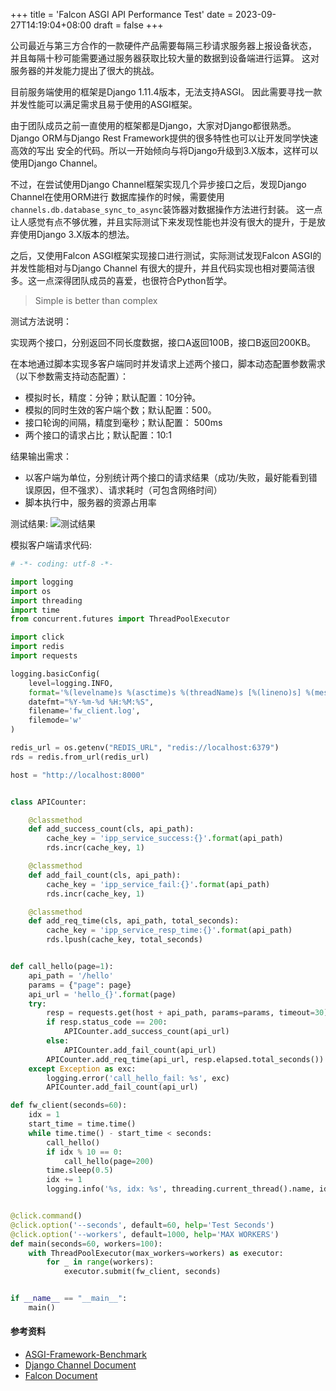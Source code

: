 +++
title = 'Falcon ASGI API Performance Test'
date = 2023-09-27T14:19:04+08:00
draft = false
+++

公司最近与第三方合作的一款硬件产品需要每隔三秒请求服务器上报设备状态，
并且每隔十秒可能需要通过服务器获取比较大量的数据到设备端进行运算。
这对服务器的并发能力提出了很大的挑战。

目前服务端使用的框架是Django 1.11.4版本，无法支持ASGI。
因此需要寻找一款并发性能可以满足需求且易于使用的ASGI框架。

由于团队成员之前一直使用的框架都是Django，大家对Django都很熟悉。
Django ORM与Django Rest Framework提供的很多特性也可以让开发同学快速高效的写出
安全的代码。所以一开始倾向与将Django升级到3.X版本，这样可以使用Django Channel。

不过，在尝试使用Django Channel框架实现几个异步接口之后，发现Django Channel在使用ORM进行
数据库操作的时候，需要使用`channels.db.database_sync_to_async`装饰器对数据操作方法进行封装。
这一点让人感觉有点不够优雅，并且实际测试下来发现性能也并没有很大的提升，于是放弃使用Django 3.X版本的想法。

之后，又使用Falcon ASGI框架实现接口进行测试，实际测试发现Falcon ASGI的并发性能相对与Django Channel
有很大的提升，并且代码实现也相对要简洁很多。这一点深得团队成员的喜爱，也很符合Python哲学。
> Simple is better than complex

测试方法说明：

实现两个接口，分别返回不同长度数据，接口A返回100B，接口B返回200KB。

在本地通过脚本实现多客户端同时并发请求上述两个接口，脚本动态配置参数需求（以下参数需支持动态配置）： 
- 模拟时长，精度：分钟；默认配置：10分钟。
- 模拟的同时生效的客户端个数；默认配置：500。 
- 接口轮询的间隔，精度到毫秒；默认配置： 500ms 
- 两个接口的请求占比；默认配置：10:1

结果输出需求： 
 - 以客户端为单位，分别统计两个接口的请求结果（成功/失败，最好能看到错误原因，但不强求）、请求耗时（可包含网络时间） 
 - 脚本执行中，服务器的资源占用率

测试结果:
![测试结果](/falcon_asgi_performance_test_result.png)

模拟客户端请求代码:
```python
# -*- coding: utf-8 -*-

import logging
import os
import threading
import time
from concurrent.futures import ThreadPoolExecutor

import click
import redis
import requests

logging.basicConfig(
    level=logging.INFO,
    format='%(levelname)s %(asctime)s %(threadName)s [%(lineno)s] %(message)s',
    datefmt="%Y-%m-%d %H:%M:%S",
    filename='fw_client.log',
    filemode='w'
)

redis_url = os.getenv("REDIS_URL", "redis://localhost:6379")
rds = redis.from_url(redis_url)

host = "http://localhost:8000"


class APICounter:

    @classmethod
    def add_success_count(cls, api_path):
        cache_key = 'ipp_service_success:{}'.format(api_path)
        rds.incr(cache_key, 1)

    @classmethod
    def add_fail_count(cls, api_path):
        cache_key = 'ipp_service_fail:{}'.format(api_path)
        rds.incr(cache_key, 1)

    @classmethod
    def add_req_time(cls, api_path, total_seconds):
        cache_key = 'ipp_service_resp_time:{}'.format(api_path)
        rds.lpush(cache_key, total_seconds)


def call_hello(page=1):
    api_path = '/hello'
    params = {"page": page}
    api_url = 'hello_{}'.format(page)
    try:
        resp = requests.get(host + api_path, params=params, timeout=30)
        if resp.status_code == 200:
            APICounter.add_success_count(api_url)
        else:
            APICounter.add_fail_count(api_url)
        APICounter.add_req_time(api_url, resp.elapsed.total_seconds())
    except Exception as exc:
        logging.error('call_hello_fail: %s', exc)
        APICounter.add_fail_count(api_url)

def fw_client(seconds=60):
    idx = 1
    start_time = time.time()
    while time.time() - start_time < seconds:
        call_hello()
        if idx % 10 == 0:
            call_hello(page=200)
        time.sleep(0.5)
        idx += 1
        logging.info('%s, idx: %s', threading.current_thread().name, idx)


@click.command()
@click.option('--seconds', default=60, help='Test Seconds')
@click.option('--workers', default=1000, help='MAX WORKERS')
def main(seconds=60, workers=100):
    with ThreadPoolExecutor(max_workers=workers) as executor:
        for _ in range(workers):
            executor.submit(fw_client, seconds)


if __name__ == "__main__":
    main()
```


#### 参考资料
- [ASGI-Framework-Benchmark](http://klen.github.io/py-frameworks-bench/)
- [Django Channel Document](https://channels.readthedocs.io/en/latest/introduction.html)
- [Falcon Document](https://falcon.readthedocs.io/en/stable/user/tutorial-asgi.html)
